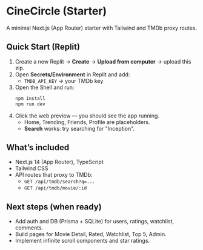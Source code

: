 # CineCircle (Starter)
A minimal Next.js (App Router) starter with Tailwind and TMDb proxy routes.

## Quick Start (Replit)
1. Create a new Replit → **Create** → **Upload from computer** → upload this zip.
2. Open **Secrets/Environment** in Replit and add:
   - `TMDB_API_KEY` → your TMDb key
3. Open the Shell and run:
   ```bash
   npm install
   npm run dev
   ```
4. Click the web preview — you should see the app running.
   - Home, Trending, Friends, Profile are placeholders.
   - **Search** works: try searching for "Inception".

## What’s included
- Next.js 14 (App Router), TypeScript
- Tailwind CSS
- API routes that proxy to TMDb:
  - `GET /api/tmdb/search?q=...`
  - `GET /api/tmdb/movie/:id`

## Next steps (when ready)
- Add auth and DB (Prisma + SQLite) for users, ratings, watchlist, comments.
- Build pages for Movie Detail, Rated, Watchlist, Top 5, Admin.
- Implement infinite scroll components and star ratings.
